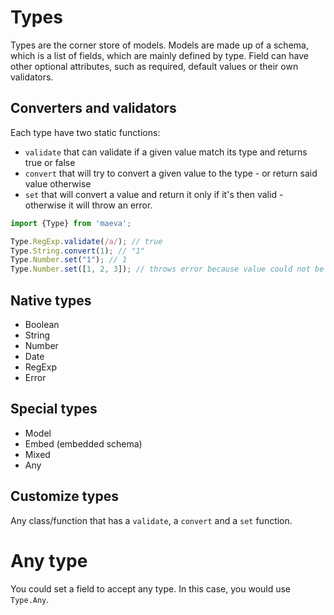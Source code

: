 Types
===

Types are the corner store of models. Models are made up of a schema, which is a list of fields, which are mainly defined by type. Field can have other optional attributes, such as required, default values or their own validators.

## Converters and validators

Each type have two static functions:

- `validate` that can validate if a given value match its type and returns true or false
- `convert` that will try to convert a given value to the type - or return said value otherwise
- `set` that will convert a value and return it only if it's then valid - otherwise it will throw an error.

```javascript
import {Type} from 'maeva';

Type.RegExp.validate(/a/); // true
Type.String.convert(1); // "1"
Type.Number.set("1"); // 1
Type.Number.set([1, 2, 3]); // throws error because value could not be converted to a valid value
```

## Native types

- Boolean
- String
- Number
- Date
- RegExp
- Error

## Special types

- Model
- Embed (embedded schema)
- Mixed
- Any

## Customize types

Any class/function that has a `validate`, a `convert` and a `set` function.

# Any type

You could set a field to accept any type. In this case, you would use `Type.Any`.
